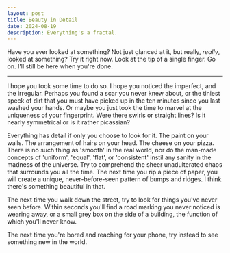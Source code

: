 ```yaml
---
layout: post
title: Beauty in Detail
date: 2024-08-19
description: Everything's a fractal.
---
```


Have you ever looked at something? Not just glanced at it, but really, _really_, looked at something? Try it right now. Look at the tip of a single finger. Go on. I'll still be here when you're done.

---

I hope you took some time to do so. I hope you noticed the imperfect, and the irregular. Perhaps you found a scar you never knew about, or the tiniest speck of dirt that you must have picked up in the ten minutes since you last washed your hands. Or maybe you just took the time to marvel at the uniqueness of your fingerprint. Were there swirls or straight lines? Is it nearly symmetrical or is it rather picassian?

Everything has detail if only you choose to look for it. The paint on your walls. The arrangement of hairs on your head. The cheese on your pizza. There is no such thing as 'smooth' in the real world, nor do the man-made concepts of 'uniform', 'equal', 'flat', or 'consistent' instil any sanity in the madness of the universe. Try to comprehend the sheer unadulterated chaos that surrounds you all the time. The next time you rip a piece of paper, you will create a unique, never-before-seen pattern of bumps and ridges. I think there's something beautiful in that.

The next time you walk down the street, try to look for things you've never seen before. Within seconds you'll find a road marking you never noticed is wearing away, or a small grey box on the side of a building, the function of which you'll never know.

The next time you're bored and reaching for your phone, try instead to see something new in the world.
